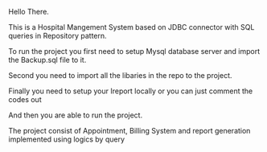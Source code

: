 Hello There.

This is a Hospital Mangement System based on JDBC connector with SQL queries in Repository pattern.

To run the project you first need to setup Mysql database server and import the Backup.sql file to it.

Second you need to import all the libaries in the repo to the project.

Finally you need to setup your Ireport locally or you can just comment the codes out

And then you are able to run the project.


The project consist of Appointment, Billing System and report generation implemented using logics by query